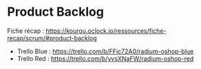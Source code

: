 # Product Backlog

Fiche récap : https://kourou.oclock.io/ressources/fiche-recap/scrum/#product-backlog

- Trello Blue : https://trello.com/b/FFic72A0/radium-oshop-blue
- Trello Red : https://trello.com/b/yvsXNaFW/radium-oshop-red
